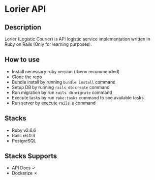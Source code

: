 # Lorier API

## Description

Lorier (Logistic Courier) is API logistic service implementation written in Ruby on Rails (Only for learning purposes).

## How to use

- Install necessary ruby version (rbenv recommended)
- Clone the repo
- Bundle install by running `bundle install` command
- Setup DB by running `rails db:create` command
- Run migration by run `rails db:migrate` command
- Execute tasks by run `rake:tasks` command to see available tasks
- Run server by execute `rails s` command

## Stacks

- Ruby v2.6.6
- Rails v6.0.3
- PostgreSQL

## Stacks Supports

- API Docs &check;
- Dockerize &cross;
